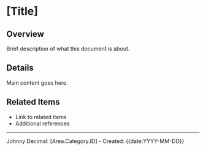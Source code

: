 # [Title]

## Overview
Brief description of what this document is about.

## Details
Main content goes here.

## Related Items
- Link to related items
- Additional references

---
Johnny Decimal: [Area.Category.ID] - Created: {{date:YYYY-MM-DD}}
